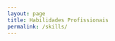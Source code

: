 ```yaml
---
layout: page
title: Habilidades Profissionais
permalink: /skills/
---
```

<div class="skills">
    <!-- ANGULAR -->
    <div class="skill">
        <img src="http://build.acl.com/assets/tech-logos/angular-03fcc4cfc89d9b310265e7d1e01ee0aef405abf6c632f59342b18848e1c02587.svg" alt="">
    </div>
    <!-- IONIC -->
    <div class="skill">
        <img src="https://upload.wikimedia.org/wikipedia/commons/thumb/d/d1/Ionic_Logo.svg/2000px-Ionic_Logo.svg.png" alt="">
    </div>
    <!-- JAVASCRIPT -->
    <div class="skill">
        <img src="https://cdn.aimtell.com/site/images/platforms/javascript-logo-300.png" alt="">
    </div>
    <!-- HTML+CSS -->
    <div class="skill">
        <img src="http://ieeesb-uniovi.es/wp-content/uploads/2013/10/html5-css3-js.png" alt="">
    </div>
    <!-- SASS -->
    <div class="skill">
        <img src="http://sass-lang.com/assets/img/styleguide/color-1c4aab2b.png" alt="">
    </div>
    <!-- JEKYLL -->
    <div class="skill">
        <img src="http://build.prestashop.com/assets/images/2015/04/jekyll.png" alt="">
    </div>
    <!-- NODEJS -->
    <div class="skill">
        <img src="https://upload.wikimedia.org/wikipedia/commons/thumb/7/7e/Node.js_logo_2015.svg/2000px-Node.js_logo_2015.svg.png" alt="">
    </div>
    <!-- VUEJS -->
    <div class="skill">
        <img src="https://seeklogo.com/images/V/vuejs-logo-17D586B587-seeklogo.com.png" alt="">
    </div>
    <!-- GIT -->
    <div class="skill">
        <img src="https://git-scm.com/images/logos/downloads/Git-Logo-2Color.png" alt="">
    </div>
    <!-- SQL-SERVER -->
    <div class="skill">
        <img src="http://www.portalsql.com.br/files/logo_ms.png" alt="">
    </div>
</div>